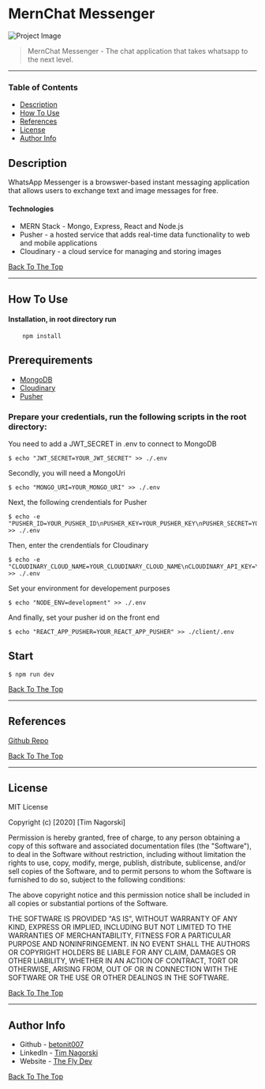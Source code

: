 # MernChat Messenger

![Project Image](https://res.cloudinary.com/dbb1t68vt/image/upload/v1604416443/1604416443456.jpg)

> MernChat Messenger - The chat application that takes whatsapp to the next level.

---

### Table of Contents

- [Description](#description)
- [How To Use](#how-to-use)
- [References](#references)
- [License](#license)
- [Author Info](#author-info)

## Description

WhatsApp Messenger is a browswer-based instant messaging application that allows users to exchange text and image messages for free. 

#### Technologies

- MERN Stack - Mongo, Express, React and Node.js
- Pusher - a hosted service that adds real-time data functionality to web and mobile applications
- Cloudinary - a cloud service for managing and storing images

[Back To The Top](#Mernchat-Messenger)

---

## How To Use

#### Installation, in root directory run
```terminal 
    npm install
```


## Prerequirements
- [MongoDB](https://mongodb.com)
- [Cloudinary](https://cloudinary.com)
- [Pusher](https://pusher.com/)

### Prepare your credentials, run the following scripts in the root directory:

You need to add a JWT_SECRET in .env to connect to MongoDB

```terminal
$ echo "JWT_SECRET=YOUR_JWT_SECRET" >> ./.env
```

Secondly, you will need a MongoUri
```terminal
$ echo "MONGO_URI=YOUR_MONGO_URI" >> ./.env
```

Next, the following crendentials for Pusher
```terminal
$ echo -e "PUSHER_ID=YOUR_PUSHER_ID\nPUSHER_KEY=YOUR_PUSHER_KEY\nPUSHER_SECRET=YOUR_PUSHER_SECRET" >> ./.env
```

Then, enter the crendentials for Cloudinary
```terminal
$ echo -e "CLOUDINARY_CLOUD_NAME=YOUR_CLOUDINARY_CLOUD_NAME\nCLOUDINARY_API_KEY=YOUR_CLOUDINARY_API_KEY\nCLOUDINARY_SECRET=YOUR_CLOUDINARY_SECRET" >> ./.env
```

Set your environment for developement purposes
```terminal
$ echo "NODE_ENV=development" >> ./.env
```

And finally, set your pusher id on the front end
```terminal
$ echo "REACT_APP_PUSHER=YOUR_REACT_APP_PUSHER" >> ./client/.env
```

## Start
```terminal
$ npm run dev
```


[Back To The Top](#Mernchat-Messenger)

---
## References
[Github Repo](https://github.com/betonit007/mernChat)

[Back To The Top](#Mernchat-Messenger)

---

## License

MIT License

Copyright (c) [2020] [Tim Nagorski]

Permission is hereby granted, free of charge, to any person obtaining a copy
of this software and associated documentation files (the "Software"), to deal
in the Software without restriction, including without limitation the rights
to use, copy, modify, merge, publish, distribute, sublicense, and/or sell
copies of the Software, and to permit persons to whom the Software is
furnished to do so, subject to the following conditions:

The above copyright notice and this permission notice shall be included in all
copies or substantial portions of the Software.

THE SOFTWARE IS PROVIDED "AS IS", WITHOUT WARRANTY OF ANY KIND, EXPRESS OR
IMPLIED, INCLUDING BUT NOT LIMITED TO THE WARRANTIES OF MERCHANTABILITY,
FITNESS FOR A PARTICULAR PURPOSE AND NONINFRINGEMENT. IN NO EVENT SHALL THE
AUTHORS OR COPYRIGHT HOLDERS BE LIABLE FOR ANY CLAIM, DAMAGES OR OTHER
LIABILITY, WHETHER IN AN ACTION OF CONTRACT, TORT OR OTHERWISE, ARISING FROM,
OUT OF OR IN CONNECTION WITH THE SOFTWARE OR THE USE OR OTHER DEALINGS IN THE
SOFTWARE.

[Back To The Top](#Mernchat-Messenger)

---

## Author Info

- Github - [betonit007](https://github.com/betonit007)
- LinkedIn - [Tim Nagorski](https://www.linkedin.com/in/tim-nagorski-7a188091/)
- Website - [The Fly Dev](https://theflydev.com)

[Back To The Top](#Mernchat-Messenger)
